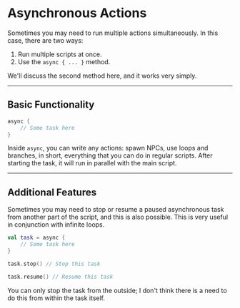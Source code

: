 # Asynchronous Actions

Sometimes you may need to run multiple actions simultaneously. In this case, there are two ways: <br>
1) Run multiple scripts at once. <br>
2) Use the `async { ... }` method. <br>

We'll discuss the second method here, and it works very simply.

---

## Basic Functionality

```kts
async {
    // Some task here
}
```

Inside `async`, you can write any actions: spawn NPCs, use loops and branches, in short, everything that you can do in regular scripts.
After starting the task, it will run in parallel with the main script.

---

## Additional Features

Sometimes you may need to stop or resume a paused asynchronous task from another part of the script, and this is also possible.
This is very useful in conjunction with infinite loops.

```kts
val task = async {
    // Some task here
}

task.stop() // Stop this task

task.resume() // Resume this task
```

You can only stop the task from the outside; I don't think there is a need to do this from within the task itself.